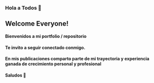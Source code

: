 ### Hola a Todos 👋 
## Welcome Everyone!

#### Bienvenidos a mi portfolio / repositorio
#### Te invito a seguir conectado conmigo.

#### En mis publicaciones comparto parte de mi trayectoria y experiencia ganada de crecimiento personal y profesional
#### Saludos 🚀

